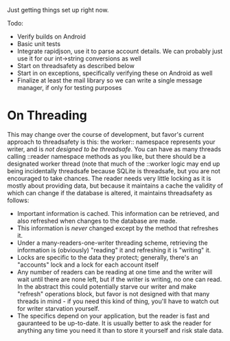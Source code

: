 Just getting things set up right now. 

Todo:
 - Verify builds on Android
 - Basic unit tests
 - Integrate rapidjson, use it to parse account details. We can probably just use it for our int->string conversions as well
 - Start on threadsafety as described below
 - Start in on exceptions, specifically verifying these on Android as well
 - Finalize at least the mail library so we can write a single message manager, if only for testing purposes
 
 
 On Threading
 ==
 This may change over the course of development, but favor's current approach to threadsafety is this: the worker:: namespace represents your writer, and is _not designed to be threadsafe_. You can have as many
 threads calling ::reader namespace methods as you like, but there should be a designated worker thread (note that much of the ::worker logic may end up being incidentally threadsafe because SQLite is
 threadsafe, but you are not encouraged to take chances. The reader needs very little locking as it is mostly about providing data, but because it maintains a cache the validity of which can change
 if the database is altered, it maintains threadsafety as follows:
  - Important information is cached. This information can be retrieved, and also refreshed when changes to the database are made.
  - This information is _never_ changed except by the method that refreshes it.
  - Under a many-readers-one-writer threading scheme, retrieving the information is (obviously) "reading" it and refreshing it is "writing" it.
  - Locks are specific to the data they protect; generally, there's an "accounts" lock and a lock for each account itself
  - Any number of readers can be reading at one time and the writer will wait until there are none left, but if the writer is writing, no one can read. In the abstract this could potentially starve
  our writer and make "refresh" operations block, but favor is not designed with that many threads in mind - if you need this kind of thing, you'll have to watch out for writer starvation yourself.
  - The specifics depend on your application, but the reader is fast and gauranteed to be up-to-date. It is usually better to ask the reader for anything any time you need it than to store it yourself
  and risk stale data.

